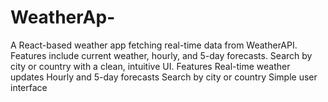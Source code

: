 # WeatherAp-
A React-based weather app fetching real-time data from WeatherAPI. Features include current weather, hourly, and 5-day forecasts. Search by city or country with a clean, intuitive UI.  Features Real-time weather updates Hourly and 5-day forecasts Search by city or country Simple user interface
